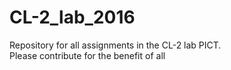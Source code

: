 # CL-2_lab_2016
Repository for all assignments in the CL-2 lab PICT. <br> Please contribute for the benefit of all
